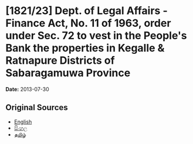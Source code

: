 # [1821/23] Dept. of Legal Affairs - Finance Act, No. 11 of 1963, order under Sec. 72 to vest in the People's Bank the properties in Kegalle & Ratnapure Districts of Sabaragamuwa Province

**Date:** 2013-07-30

## Original Sources

- [English](https://documents.gov.lk/view/extra-gazettes/2013/7/1821-23_E.pdf)
- [සිංහල](https://documents.gov.lk/view/extra-gazettes/2013/7/1821-23_S.pdf)
- [தமிழ்](https://documents.gov.lk/view/extra-gazettes/2013/7/1821-23_T.pdf)
